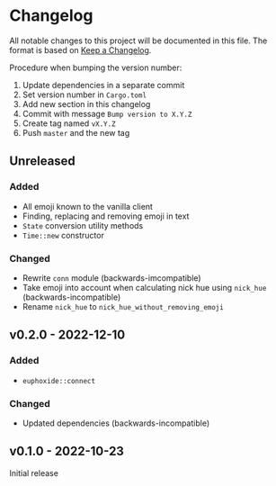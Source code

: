 # Changelog

All notable changes to this project will be documented in this file.
The format is based on [Keep a Changelog](https://keepachangelog.com/en/1.0.0/).

Procedure when bumping the version number:
1. Update dependencies in a separate commit
2. Set version number in `Cargo.toml`
3. Add new section in this changelog
4. Commit with message `Bump version to X.Y.Z`
5. Create tag named `vX.Y.Z`
6. Push `master` and the new tag

## Unreleased

### Added
- All emoji known to the vanilla client
- Finding, replacing and removing emoji in text
- `State` conversion utility methods
- `Time::new` constructor

### Changed
- Rewrite `conn` module (backwards-imcompatible)
- Take emoji into account when calculating nick hue using `nick_hue` (backwards-incompatible)
- Rename `nick_hue` to `nick_hue_without_removing_emoji`

## v0.2.0 - 2022-12-10

### Added
- `euphoxide::connect`

### Changed
- Updated dependencies (backwards-incompatible)

## v0.1.0 - 2022-10-23

Initial release
